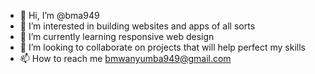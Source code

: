 - 👋 Hi, I’m @bma949
- 👀 I’m interested in building websites and apps of all sorts
- 🌱 I’m currently learning responsive web design
- 💞️ I’m looking to collaborate on projects that will help perfect my skills
- 📫 How to reach me bmwanyumba949@gmail.com

<!---
bma949/bma949 is a ✨ special ✨ repository because its `README.md` (this file) appears on your GitHub profile.
You can click the Preview link to take a look at your changes.
--->
